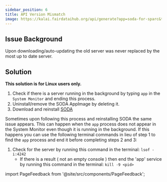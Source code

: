 ```yaml
---
sidebar_position: 6
title: API Version Mismatch
image: https://kalai.fairdataihub.org/api/generate?app=soda-for-sparc&title=API%20Version%20Mismatch&description=Common%20errors%20and%20their%20solutions&org=fairdataihub
---
```


## Issue Background

Upon downloading/auto-updating the old server was never replaced by the most up to date server.

## Solution

**This solution is for Linux users only.**

1. Check if there is a server running in the background by typing `app` in the `System Monitor` and ending this process.
2. Uninstall/remove the SODA AppImage by deleting it.
3. Download and reinstall [SODA](https://github.com/fairdataihub/SODA-for-SPARC/releases/download/v12.2.0/SODA-for-SPARC-12.2.0.AppImage)

Sometimes upon following this process and reinstalling SODA the same issue appears. This can happen when the `app` process does not appear in the System Monitor even though
it is running in the background. If this happens you can use the following terminal commands in lieu of step 1 to find the `app` process and end it before completing steps 2 and 3:

1. Check for the server by running this command in the terminal: `lsof -i:4242`
   - If there is a result ( not an empty console ) then end the 'app' service by running this command in the terminal: `kill -9 <pid>`

import PageFeedback from '@site/src/components/PageFeedback';

<PageFeedback />
